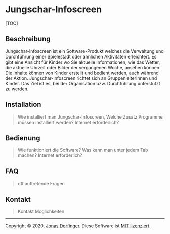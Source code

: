 # Jungschar-Infoscreen

[TOC]

## Beschreibung

Jungschar-Infoscreen ist ein Software-Produkt welches die Verwaltung und Durchführung einer Spielestadt oder ähnlichen Aktivitäten erleichtert. Es gibt eine Ansicht für Kinder wo Sie aktuelle Informationen, wie das Wetter, die aktuelle Uhrzeit oder Bilder der vergangenen Woche, ansehen können. Die Inhalte können von Kinder erstellt und bedient werden, auch während der Aktion. Jungschar-Infoscreen richtet sich an GruppenleiterInnen und Kinder. Das Ziel ist es, bei der Organisation bzw. Durchführung unterstützt zu werden.

## Installation

> Wie installiert man Jungschar-Infoscreen, Welche Zusatz Programme müssen installiert werden? Internet erforderlich?

## Bedienung

> Wie funktioniert die Software? Was kann man unter jedem Tab machen? Internet erforderlich?

## FAQ

> oft auftretende Fragen

## Kontakt

> Kontakt Möglichkeiten

<hr>

Copyright © 2020, [Jonas Dorfinger](https://dorfingerjonas.at/). Diese Software ist [MIT lizenziert](./LICENSE).

